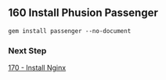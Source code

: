 ## 160 Install Phusion Passenger

```
gem install passenger --no-document
```

### Next Step

[170 - Install Nginx](https://github.com/remomueller/documentation/tree/master/macos/170-install-nginx.md)
